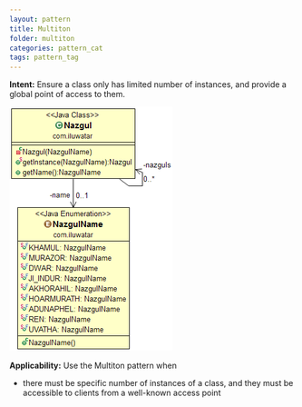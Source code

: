 ```yaml
---
layout: pattern
title: Multiton
folder: multiton
categories: pattern_cat
tags: pattern_tag
---
```


**Intent:** Ensure a class only has limited number of instances, and provide a
global point of access to them.

![alt text](./etc/multiton.png "Multiton")

**Applicability:** Use the Multiton pattern when

* there must be specific number of instances of a class, and they must be accessible to clients from a well-known access point
